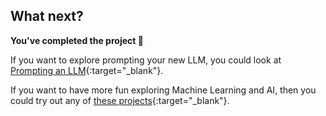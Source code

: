 ## What next?

**You've completed the project 🎉**

If you want to explore prompting your new LLM, you could look at [Prompting an LLM](https://projects.raspberrypi.org/en/projects/ai-LLM-prompt){:target="_blank"}.

If you want to have more fun exploring Machine Learning and AI, then you could try out any of [these projects](http://rpf.io/ai){:target="_blank"}.